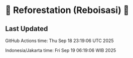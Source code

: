 
# 🌳 Reforestation (Reboisasi) 🌲

## Last Updated

GitHub Actions time: Thu Sep 18 23:19:06 UTC 2025

Indonesia/Jakarta time: Fri Sep 19 06:19:06 WIB 2025
